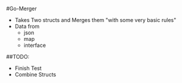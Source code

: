 #Go-Merger
* Takes Two structs and Merges them "with some very basic rules"
* Data from
  * json
  * map
  * interface

##TODO:
* Finish Test
* Combine Structs
